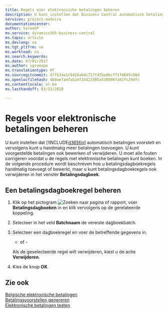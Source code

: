 ```yaml
---
title: Regels voor elektronische betalingen beheren
description: U kunt instellen dat Business Central automatisch betalingen voorstelt en vervolgens kunt u handmatig meer betalingen toevoegen. U kunt voorgestelde betalingen ook bewerken of verwijderen.
services: project-madeira
documentationcenter: 
author: SorenGP
ms.service: dynamics365-business-central
ms.topic: article
ms.devlang: na
ms.tgt_pltfrm: na
ms.workload: na
ms.search.keywords: 
ms.date: 07/01/2017
ms.author: sgroespe
ms.translationtype: HT
ms.sourcegitcommit: d7fb34e1c9428a64c71ff47be8bcff174649c00d
ms.openlocfilehash: 4b0aefa4fab2df15423305a5305007a81fc29dfc
ms.contentlocale: nl-be
ms.lasthandoff: 03/22/2018

---
```

# <a name="manage-electronic-payment-lines"></a>Regels voor elektronische betalingen beheren
U kunt instellen dat [!INCLUDE[d365fin](../../includes/d365fin_md.md)] automatisch betalingen voorstelt en vervolgens kunt u handmatig meer betalingen toevoegen. U kunt voorgestelde betalingen ook bewerken of verwijderen. U moet alle fouten corrigeren voordat u de regels met elektronische betalingen kunt boeken. In de volgende procedure wordt beschreven hoe u betalingsdagboekregels handmatig toevoegt of bewerkt, maar u kunt betalingsdagboekregels ook verwijderen in het venster **Betalingsdagboek**.  

## <a name="to-manage-a-payment-journal-line"></a>Een betalingsdagboekregel beheren  

1.  Klik op het pictogram ![Zoeken naar pagina of rapport](../../media/ui-search/search_small.png "pictogram Zoeken naar pagina of rapport"), voer **Betalingsdagboeken** in en klik vervolgens op de gerelateerde koppeling.  
2.  Selecteer in het veld **Batchnaam** de vereiste dagboekbatch.  
3.  Selecteer een dagboekregel en voer de betreffende gegevens in.  

     - of -  

    Als de geselecteerde regel wilt verwijderen, kiest u de actie **Verwijderen**.  

4.  Kies de knop **OK**.  

## <a name="see-also"></a>Zie ook  
 [Belgische elektronische betalingen](belgian-electronic-payments.md)   
 [Betalingsvoorstellen genereren](how-to-generate-payment-suggestions.md)   
 [Elektronische betalingen testen](how-to-test-electronic-payments.md)

